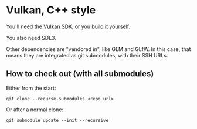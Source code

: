 # Vulkan, C++ style

You'll need the [Vulkan SDK](https://vulkan.lunarg.com/sdk/home), or you
[build it yourself](https://github.com/dirkz/vulkan-sdk-builder).

You also need SDL3.

Other dependencies are "vendored in", like GLM and GLfW. In this case, that means
they are integrated as git submodules, with their SSH URLs.

## How to check out (with all submodules)

Either from the start:

```
git clone --recurse-submodules <repo_url>
```

Or after a normal clone:

```
git submodule update --init --recursive
```